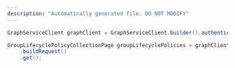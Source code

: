 ```yaml
---
description: "Automatically generated file. DO NOT MODIFY"
---
```

<!-- markdownlint-disable MD041 -->

```java
GraphServiceClient graphClient = GraphServiceClient.builder().authenticationProvider( authProvider ).buildClient();

GroupLifecyclePolicyCollectionPage groupLifecyclePolicies = graphClient.groups("{id}").groupLifecyclePolicies()
    .buildRequest()
    .get();
```
